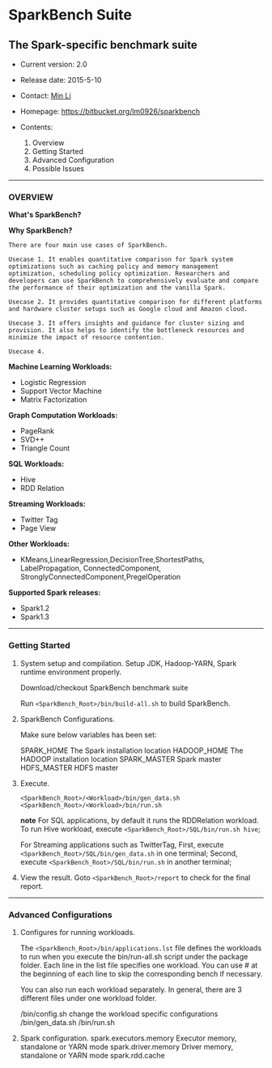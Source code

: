 # SparkBench Suite #
## The Spark-specific benchmark suite ##


- Current version: 2.0
- Release date: 2015-5-10
- Contact: [Min Li](mailto:minli@us.ibm.com)
- Homepage: https://bitbucket.org/lm0926/sparkbench

- Contents:
  1. Overview
  2. Getting Started
  3. Advanced Configuration
  4. Possible Issues

---
### OVERVIEW ###

**What's SparkBench?**

**Why SparkBench?**

	There are four main use cases of SparkBench.
	
	Usecase 1. It enables quantitative comparison for Spark system optimizations such as caching policy and memory management optimization, scheduling policy optimization. Researchers and developers can use SparkBench to comprehensively evaluate and compare the performance of their optimization and the vanilla Spark. 
	
	Usecase 2. It provides quantitative comparison for different platforms and hardware cluster setups such as Google cloud and Amazon cloud. 
	
	Usecase 3. It offers insights and guidance for cluster sizing and provision. It also helps to identify the bottleneck resources and minimize the impact of resource contention.
	
	Usecase 4.
	
**Machine Learning Workloads:**
- Logistic Regression
- Support Vector Machine
- Matrix Factorization

**Graph Computation Workloads:**
- PageRank
- SVD++
- Triangle Count

**SQL Workloads:**
- Hive
- RDD Relation

**Streaming Workloads:**
- Twitter Tag
- Page View

**Other Workloads:**
- KMeans,LinearRegression,DecisionTree,ShortestPaths, LabelPropagation, ConnectedComponent, StronglyConnectedComponent,PregelOperation

**Supported Spark releases:**
 
  - Spark1.2
  - Spark1.3
 
---
### Getting Started ###

1. System setup and compilation.
	Setup JDK, Hadoop-YARN, Spark runtime environment properly.
	
	Download/checkout SparkBench benchmark suite
	
	Run `<SparkBench_Root>/bin/build-all.sh` to build SparkBench.
	
2. SparkBench Configurations.
	
	Make sure below variables has been set:
	
	SPARK_HOME    The Spark installation location
	HADOOP_HOME   The HADOOP installation location
	SPARK_MASTER  Spark master
	HDFS_MASTER	  HDFS master


3. Execute.

	`<SparkBench_Root>/<Workload>/bin/gen_data.sh`
	`<SparkBench_Root>/<Workload>/bin/run.sh`
	
	**note**
	For SQL applications, by default it runs the RDDRelation workload.
	To run Hive workload, execute `<SparkBench_Root>/SQL/bin/run.sh hive`;
	
	For Streaming applications such as TwitterTag,
	First, execute `<SparkBench_Root>/SQL/bin/gen_data.sh` in one terminal;
	Second, execute `<SparkBench_Root>/SQL/bin/run.sh` in another terminal;
	
4. View the result.
	Goto `<SparkBench_Root>/report` to check for the final report.

---
### Advanced Configurations ###

1. Configures for running workloads.

	The `<SparkBench_Root>/bin/applications.lst` file defines the workloads to run when you execute the bin/run-all.sh script under the package folder. Each line in the list file specifies one workload. You can use # at the beginning of each line to skip the corresponding bench if necessary.

	You can also run each workload separately. In general, there are 3 different files under one workload folder.

	<Workload>/bin/config.sh      change the workload specific configurations 
	<Workload>/bin/gen_data.sh
	<Workload>/bin/run.sh

2. Spark configuration.
	spark.executors.memory                Executor memory, standalone or YARN mode
    spark.driver.memory                   Driver memory, standalone or YARN mode
	spark.rdd.cache